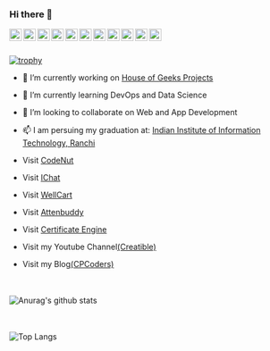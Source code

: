 ### Hi there 👋

<a href="https://www.facebook.com/prskid1000">
  <img align="left" alt="prskid1000 | Facebook" width="22px" src="https://cdn.jsdelivr.net/npm/simple-icons@v3/icons/facebook.svg" />
</a>
<a href="https://www.instagram.com/prskid1000">
  <img align="left" alt="prskid1000 | Instagram" width="22px" src="https://cdn.jsdelivr.net/npm/simple-icons@v3/icons/instagram.svg" />
</a>
<a href="https://www.linkedin.com/in/prskid1000">
  <img align="left" alt="prskid1000 | LinkedIn" width="22px" src="https://cdn.jsdelivr.net/npm/simple-icons@v3/icons/linkedin.svg" />
</a>
<a href="https://twitter.com/prskid1000">
  <img align="left" alt="prskid1000 | Twitter" width="22px" src="https://cdn.jsdelivr.net/npm/simple-icons@v3/icons/twitter.svg" />
</a>
<a href="https://www.youtube.com/c/Creatibles">
  <img align="left" alt="prskid1000 | Youtube" width="22px" src="https://cdn.jsdelivr.net/npm/simple-icons@v3/icons/youtube.svg" />
</a>
<a href="https://www.quora.com/profile/Prithwiraj-Samanta-1">
  <img align="left" alt="prskid1000 | Quora" width="22px" src="https://cdn.jsdelivr.net/npm/simple-icons@v3/icons/quora.svg" />
</a>

<a href="https://stackoverflow.com/users/13244554/prithwiraj-samanta">
  <img align="left" alt="prskid1000 | StackOverflow" width="22px" src="https://cdn.jsdelivr.net/npm/simple-icons@v3/icons/stackoverflow.svg" />
</a>
<a href="https://www.hackerrank.com/prskid1000">
  <img align="left" alt="prskid1000 | Hackerrank" width="22px" src="https://cdn.jsdelivr.net/npm/simple-icons@v3/icons/hackerrank.svg"/>
</a>
<a href="https://www.codechef.com/users/prskid1000">
  <img align="left" alt="prskid1000 | Codechef" width="22px" src="https://cdn.jsdelivr.net/npm/simple-icons@v3/icons/codechef.svg" />
</a>
<a href="https://www.youracclaim.com/users/prithwiraj-samanta">
  <img align="left" alt="prskid1000 | Acclaim" height="22px" src="https://theme.zdassets.com/theme_assets/2382499/d2e455f37a41d85f6db43eba506997c548348b5a.png" />
</a>
<a href="https://dev.to/prskid1000">
  <img align="left" alt="prskid1000 | DEV.to" width="22px" src="https://cdn.jsdelivr.net/npm/simple-icons@v3/icons/dev-dot-to.svg" />
</a>
<br>
<br>

[![trophy](https://github-profile-trophy.vercel.app/?username=prskid1000&theme=onedark)](https://github.com/ryo-ma/github-profile-trophy)

- 🔭 I’m currently working on [House of Geeks Projects](https://github.com/houseofgeeks)
- 🌱 I’m currently learning DevOps and Data Science
- 👯 I’m looking to collaborate on Web and App Development
- 📫 I am persuing my graduation at: [Indian Institute of Information Technology, Ranchi](iiitranchi.ac.in)

- Visit [CodeNut](https://codenut.netlify.app/)
- Visit [IChat](https://ichatweb.netlify.app/)
- Visit [WellCart](https://wellcart.netlify.app/) 
- Visit [Attenbuddy](https://attenbuddy.herokuapp.com/)
- Visit [Certificate Engine](https://cehg.netlify.app/) 
- Visit my Youtube Channel[(Creatible)](https://www.youtube.com/channel/UCv6O2Anrx25X1GYyricBDWQ)
- Visit my Blog[(CPCoders)](https://progwithme.blogspot.com)

<br><br>
![Anurag's github stats](https://github-readme-stats.vercel.app/api?username=prskid1000&show_icons=true&theme=radical&layout=compact)

<br><br>
![Top Langs](https://github-readme-stats.vercel.app/api/top-langs/?username=prskid1000&show_icons=true&theme=radical&langs_count=20&layout=compact)
